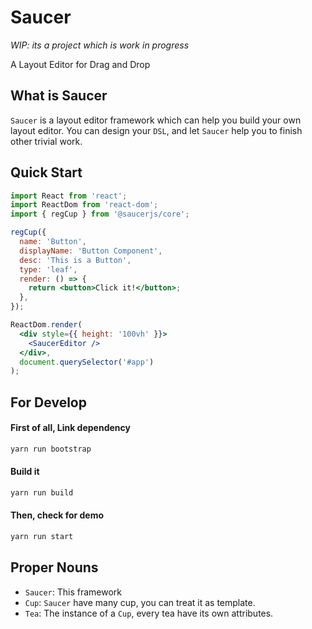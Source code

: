 # Saucer

*WIP: its a project which is work in progress*

A Layout Editor for Drag and Drop

## What is Saucer

`Saucer` is a layout editor framework which can help you build your own layout editor. You can design your `DSL`, and let `Saucer` help you to finish other trivial work.

## Quick Start

```jsx
import React from 'react';
import ReactDom from 'react-dom';
import { regCup } from '@saucerjs/core';

regCup({
  name: 'Button',
  displayName: 'Button Component',
  desc: 'This is a Button',
  type: 'leaf',
  render: () => {
    return <button>Click it!</button>;
  },
});

ReactDom.render(
  <div style={{ height: '100vh' }}>
    <SaucerEditor />
  </div>,
  document.querySelector('#app')
);
```

## For Develop

#### First of all, Link dependency

```bash
yarn run bootstrap
```

#### Build it

```bash
yarn run build
```

#### Then, check for demo

```bash
yarn run start
```

## Proper Nouns

- `Saucer`: This framework
- `Cup`: `Saucer` have many cup, you can treat it as template.
- `Tea`: The instance of a `Cup`, every tea have its own attributes.

